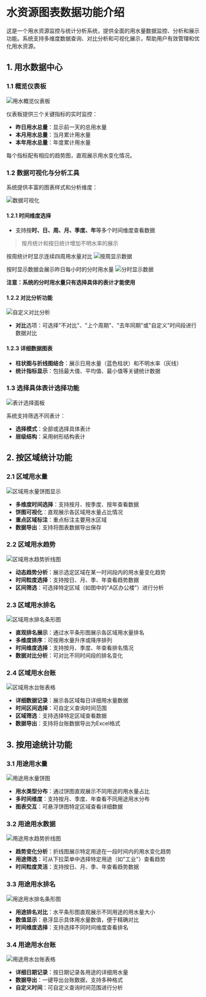 # 水资源图表数据功能介绍

这是一个用水资源监控与统计分析系统，提供全面的用水量数据监控、分析和展示功能。系统支持多维度数据查询、对比分析和可视化展示，帮助用户有效管理和优化用水资源。

## 1. 用水数据中心

### 1.1 概览仪表板

![用水概览仪表板](/水资源图表数据/概览仪表板.png)

仪表板提供三个关键指标的实时监控：
- **昨日用水总量**：显示前一天的总用水量
- **本月用水总量**：当月累计用水量
- **本年用水总量**：年度累计用水量

每个指标配有相应的趋势图，直观展示用水变化情况。

### 1.2 数据可视化与分析工具

系统提供丰富的图表样式和分析维度：

![数据可视化](/水资源图表数据/数据可视化.png)

#### 1.2.1 时间维度选择
- 支持按**时、日、周、月、季度、年**等多个时间维度查看数据

> 按月统计和按日统计增加不明水率的展示

按周统计时显示连续四周用水量对比
![按周显示数据](/水资源图表数据/按周显示数据.png)

按时显示数据会展示昨日每小时的分时用水量
![分时显示数据](/水资源图表数据/分时用水量.png)

**注意：系统的分时用水量只有选择具体的表计才能使用**

#### 1.2.2 对比分析功能
![自定义对比分析](/水资源图表数据/自定义对比数据.png)
- **对比**选项：可选择"不对比"、"上个周期"、"去年同期"或"自定义"时间段进行数据对比

#### 1.2.3 详细数据图表
- **柱状图与折线图结合**：展示日用水量（蓝色柱状）和不明水率（灰线）
- **统计指标显示**：包括最大值、平均值、最小值等关键统计数据

### 1.3 选择具体表计选择功能

![表计选择面板](/水资源图表数据/表计选择面板.png)

系统支持筛选不同表计：
- **选择模式**：全部或选择具体表计
- **层级结构**：采用树形结构表计

## 2. 按区域统计功能

### 2.1 区域用水量

![区域用水量饼图显示](/水资源图表数据/区域用水量饼图.png)

- **多维度时间选择**：支持按月、按季度、按年查看数据
- **饼图可视化**：直观展示各区域用水量占比情况
- **重点区域标注**：重点标注主要用水区域
- **数据导出**：支持将图表数据导出保存

### 2.2 区域用水趋势

![区域用水趋势折线图](/水资源图表数据/区域用水趋势图.png)

- **动态趋势分析**：展示选定区域在某一时间段内的用水量变化趋势
- **时间粒度选择**：支持按日、月、季、年查看趋势数据
- **区间筛选**：可选择特定区域（如图中的"A区办公楼"）进行分析

### 2.3 区域用水排名

![区域用水排名条形图](/水资源图表数据/区域用水排名图.png)

- **直观排名展示**：通过水平条形图展示各区域用水量排名
- **多维度排序**：可按用水量升序或降序排列
- **时间维度选择**：支持按月、季度、年查看排名情况
- **数据对比分析**：可对比不同时间段的排名变化

### 2.4 区域用水台账

![区域用水台账表格](/水资源图表数据/区域用水台账表.png)

- **详细数据记录**：展示各区域每日详细用水量数据
- **时间区间选择**：可自定义查询时间范围
- **区域筛选**：支持选择特定区域查看数据
- **数据导出**：支持将台账数据导出为Excel格式

## 3. 按用途统计功能

### 3.1 用途用水量

![用途用水量饼图](/水资源图表数据/用途用水量饼图.png)

- **用水类型分布**：通过饼图直观展示不同用途的用水量占比
- **多时间维度**：支持按月、季度、年查看不同用途用水分布
- **图表交互**：可悬浮饼图特定区域查看详细数据

### 3.2 用途用水数据

![用途用水趋势折线图](/水资源图表数据/用途用水趋势图.png)

- **趋势变化分析**：折线图展示特定用途在一段时间内的用水变化趋势
- **用途筛选**：可从下拉菜单中选择特定用途（如"工业"）查看趋势
- **时间粒度灵活**：支持按日、月、季、年查看趋势数据

### 3.3 用途用水排名

![用途用水排名条形图](/水资源图表数据/用途用水排名图.png)

- **用途排名对比**：水平条形图直观展示不同用途的用水量大小
- **数值显示**：悬浮显示具体用水量数值，便于精确对比
- **时间维度选择**：支持选择不同时间维度查看排名

### 3.4 用途用水台账

![用途用水台账表格](/水资源图表数据/用途用水台账表.png)

- **详细日期记录**：按日期记录各用途的详细用水量
- **数据导出**：一键导出台账数据，支持多种格式
- **自定义时间**：可自定义查询时间范围进行分析